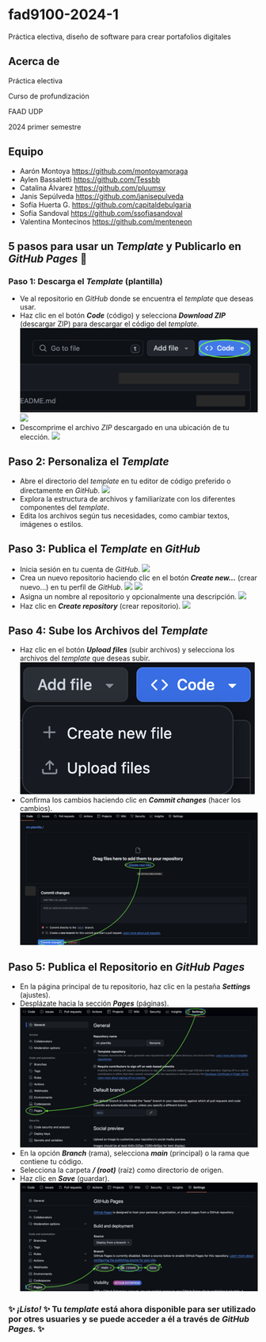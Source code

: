 # fad9100-2024-1

Práctica electiva, diseño de software para crear portafolios digitales

## Acerca de

Práctica electiva

Curso de profundización

FAAD UDP

2024 primer semestre

## Equipo

- Aarón Montoya <https://github.com/montoyamoraga>
- Aylen Bassaletti <https://github.com/Tessbb>
- Catalina Álvarez <https://github.com/pluumsy>
- Janis Sepúlveda <https://github.com/janisepulveda>
- Sofía Huerta G. <https://github.com/capitaldebulgaria>
- Sofía Sandoval <https://github.com/ssofiasandoval>
- Valentina Montecinos <https://github.com/menteneon>

## 5 pasos para usar un _Template_ y Publicarlo en _GitHub Pages_ 🌿

### Paso 1: Descarga el _Template_ (plantilla)

- Ve al repositorio en _GitHub_ donde se encuentra el _template_ que deseas usar.
- Haz clic en el botón **_Code_** (código) y selecciona **_Download ZIP_** (descargar ZIP) para descargar el código del _template_.
  ![](./imagenes/foto-01.png)
  ![](./imagenes/foto-2.png)
- Descomprime el archivo _ZIP_ descargado en una ubicación de tu elección.
  ![](./imagenes/foto-3.png)

## Paso 2: Personaliza el _Template_

- Abre el directorio del _template_ en tu editor de código preferido o directamente en _GitHub_.
  ![](./imagenes/foto-4.png)
- Explora la estructura de archivos y familiarízate con los diferentes componentes del _template_.
- Edita los archivos según tus necesidades, como cambiar textos, imágenes o estilos.

## Paso 3: Publica el _Template_ en _GitHub_

- Inicia sesión en tu cuenta de _GitHub_.
  ![](./imagenes/foto-5.png)
- Crea un nuevo repositorio haciendo clic en el botón **_Create new..._** (crear nuevo...) en tu perfil de _GitHub_.
  ![](./imagenes/foto-6.png)
  ![](./imagenes/foto-7.png)
- Asigna un nombre al repositorio y opcionalmente una descripción.
  ![](./imagenes/foto-8.png)
- Haz clic en **_Create repository_** (crear repositorio).
  ![](./imagenes/foto-9.png)

## Paso 4: Sube los Archivos del _Template_

- Haz clic en el botón **_Upload files_** (subir archivos) y selecciona los archivos del _template_ que deseas subir.
  ![](./imagenes/foto-10.png)
- Confirma los cambios haciendo clic en **_Commit changes_** (hacer los cambios).
  ![](./imagenes/foto-11.png)

## Paso 5: Publica el Repositorio en _GitHub Pages_

- En la página principal de tu repositorio, haz clic en la pestaña **_Settings_** (ajustes).
- Desplázate hacia la sección **_Pages_** (páginas).
  ![](./imagenes/foto-12.png)
- En la opción **_Branch_** (rama), selecciona **_main_** (principal) o la rama que contiene tu código.
- Selecciona la carpeta **_/ (root)_** (raíz) como directorio de origen.
- Haz clic en **_Save_** (guardar).
  ![](./imagenes/foto-13.png)

### ✨ _¡Listo!_ ✨ Tu _template_ está ahora disponible para ser utilizado por otres usuaries y se puede acceder a él a través de _GitHub Pages._ ✨
